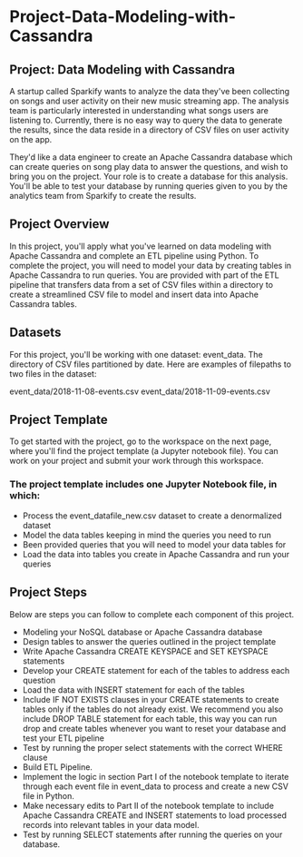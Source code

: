 # Project-Data-Modeling-with-Cassandra

## Project: Data Modeling with Cassandra
A startup called Sparkify wants to analyze the data they've been collecting on songs and user activity on their new music streaming app. The analysis team is particularly interested in understanding what songs users are listening to. Currently, there is no easy way to query the data to generate the results, since the data reside in a directory of CSV files on user activity on the app.

They'd like a data engineer to create an Apache Cassandra database which can create queries on song play data to answer the questions, and wish to bring you on the project. Your role is to create a database for this analysis. You'll be able to test your database by running queries given to you by the analytics team from Sparkify to create the results.

## Project Overview
In this project, you'll apply what you've learned on data modeling with Apache Cassandra and complete an ETL pipeline using Python. To complete the project, you will need to model your data by creating tables in Apache Cassandra to run queries. You are provided with part of the ETL pipeline that transfers data from a set of CSV files within a directory to create a streamlined CSV file to model and insert data into Apache Cassandra tables.


## Datasets
For this project, you'll be working with one dataset: event_data. The directory of CSV files partitioned by date. Here are examples of filepaths to two files in the dataset:

event_data/2018-11-08-events.csv
event_data/2018-11-09-events.csv

## Project Template
To get started with the project, go to the workspace on the next page, where you'll find the project template (a Jupyter notebook file). You can work on your project and submit your work through this workspace.

### The project template includes one Jupyter Notebook file, in which:

- Process the event_datafile_new.csv dataset to create a denormalized dataset
- Model the data tables keeping in mind the queries you need to run
- Been provided queries that you will need to model your data tables for
- Load the data into tables you create in Apache Cassandra and run your queries

## Project Steps
Below are steps you can follow to complete each component of this project.

- Modeling your NoSQL database or Apache Cassandra database
- Design tables to answer the queries outlined in the project template
- Write Apache Cassandra CREATE KEYSPACE and SET KEYSPACE statements
- Develop your CREATE statement for each of the tables to address each question
- Load the data with INSERT statement for each of the tables
- Include IF NOT EXISTS clauses in your CREATE statements to create tables only if the tables do not already exist. We recommend you also include DROP TABLE statement for each table, this way you can run drop and create tables whenever you want to reset your database and test your ETL pipeline
- Test by running the proper select statements with the correct WHERE clause
- Build ETL Pipeline.
- Implement the logic in section Part I of the notebook template to iterate through each event file in event_data to process and create a new CSV file in Python.
- Make necessary edits to Part II of the notebook template to include Apache Cassandra CREATE and INSERT statements to load processed records into relevant tables in your data model.
- Test by running SELECT statements after running the queries on your database.
